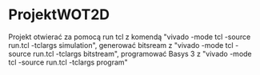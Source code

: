 # ProjektWOT2D
Projekt otwierać za pomocą run tcl z komendą "vivado -mode tcl -source run.tcl -tclargs simulation", generować bitsream z "vivado -mode tcl -source run.tcl -tclargs bitstream",  programować Basys 3 z "vivado -mode tcl -source run.tcl -tclargs program"
